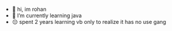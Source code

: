 - 👋 hi, im rohan
- 🌱 I’m currently learning java
- :pensive: spent 2 years learning vb only to realize it has no use gang

<!---
rohanx64/rohanx64 is a ✨ special ✨ repository because its `README.md` (this file) appears on your GitHub profile.
You can click the Preview link to take a look at your changes.
--->
